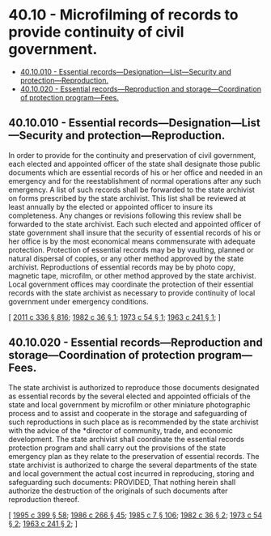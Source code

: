 # 40.10 - Microfilming of records to provide continuity of civil government.
* [40.10.010 - Essential records—Designation—List—Security and protection—Reproduction.](#4010010---essential-recordsdesignationlistsecurity-and-protectionreproduction)
* [40.10.020 - Essential records—Reproduction and storage—Coordination of protection program—Fees.](#4010020---essential-recordsreproduction-and-storagecoordination-of-protection-programfees)
## 40.10.010 - Essential records—Designation—List—Security and protection—Reproduction.
In order to provide for the continuity and preservation of civil government, each elected and appointed officer of the state shall designate those public documents which are essential records of his or her office and needed in an emergency and for the reestablishment of normal operations after any such emergency. A list of such records shall be forwarded to the state archivist on forms prescribed by the state archivist. This list shall be reviewed at least annually by the elected or appointed officer to insure its completeness. Any changes or revisions following this review shall be forwarded to the state archivist. Each such elected and appointed officer of state government shall insure that the security of essential records of his or her office is by the most economical means commensurate with adequate protection. Protection of essential records may be by vaulting, planned or natural dispersal of copies, or any other method approved by the state archivist. Reproductions of essential records may be by photo copy, magnetic tape, microfilm, or other method approved by the state archivist. Local government offices may coordinate the protection of their essential records with the state archivist as necessary to provide continuity of local government under emergency conditions.

\[ [2011 c 336 § 816](https://lawfilesext.leg.wa.gov/biennium/2011-12/Pdf/Bills/Session%20Laws/Senate/5045.SL.pdf?cite=2011%20c%20336%20§%20816); [1982 c 36 § 1](https://leg.wa.gov/CodeReviser/documents/sessionlaw/1982c36.pdf?cite=1982%20c%2036%20§%201); [1973 c 54 § 1](https://leg.wa.gov/CodeReviser/documents/sessionlaw/1973c54.pdf?cite=1973%20c%2054%20§%201); [1963 c 241 § 1](https://leg.wa.gov/CodeReviser/documents/sessionlaw/1963c241.pdf?cite=1963%20c%20241%20§%201); \]

## 40.10.020 - Essential records—Reproduction and storage—Coordination of protection program—Fees.
The state archivist is authorized to reproduce those documents designated as essential records by the several elected and appointed officials of the state and local government by microfilm or other miniature photographic process and to assist and cooperate in the storage and safeguarding of such reproductions in such place as is recommended by the state archivist with the advice of the *director of community, trade, and economic development. The state archivist shall coordinate the essential records protection program and shall carry out the provisions of the state emergency plan as they relate to the preservation of essential records. The state archivist is authorized to charge the several departments of the state and local government the actual cost incurred in reproducing, storing and safeguarding such documents: PROVIDED, That nothing herein shall authorize the destruction of the originals of such documents after reproduction thereof.

\[ [1995 c 399 § 58](https://lawfilesext.leg.wa.gov/biennium/1995-96/Pdf/Bills/Session%20Laws/House/1014.SL.pdf?cite=1995%20c%20399%20§%2058); [1986 c 266 § 45](https://leg.wa.gov/CodeReviser/documents/sessionlaw/1986c266.pdf?cite=1986%20c%20266%20§%2045); [1985 c 7 § 106](https://leg.wa.gov/CodeReviser/documents/sessionlaw/1985c7.pdf?cite=1985%20c%207%20§%20106); [1982 c 36 § 2](https://leg.wa.gov/CodeReviser/documents/sessionlaw/1982c36.pdf?cite=1982%20c%2036%20§%202); [1973 c 54 § 2](https://leg.wa.gov/CodeReviser/documents/sessionlaw/1973c54.pdf?cite=1973%20c%2054%20§%202); [1963 c 241 § 2](https://leg.wa.gov/CodeReviser/documents/sessionlaw/1963c241.pdf?cite=1963%20c%20241%20§%202); \]

